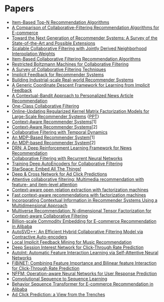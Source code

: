 # Papers

+ [Item-Based Top-N Recommendation Algorithms](http://files.grouplens.org/papers/www10_sarwar.pdf)
+ [A Comparison of Collaborative-Filtering Recommendation Algorithms for E-commerce](https://www.researchgate.net/publication/220628661_A_Comparison_of_Collaborative-Filtering_Recommendation_Algorithms_for_E-commerce)
+ [Toward the Next Generation of Recommender Systems: A Survey of the State-of-the-Art and Possible Extensions](http://pages.stern.nyu.edu/~atuzhili/pdf/TKDE-Paper-as-Printed.pdf)
+ [Scalable Collaborative Filtering with Jointly Derived Neighborhood Interpolation Weights](http://citeseerx.ist.psu.edu/viewdoc/download?doi=10.1.1.218.109&rep=rep1&type=pdf)
+ [Item-Based Collaborative Filtering Recommendation Algorithms](http://files.grouplens.org/papers/www10_sarwar.pdf)
+ [Restricted Boltzmann Machines for Collaborative Filtering](https://www.cs.toronto.edu/~rsalakhu/papers/rbmcf.pdf)
+ [A Survey of Collaborative Filtering Techniques](https://www.researchgate.net/publication/220173171_A_Survey_of_Collaborative_Filtering_Techniques)
+ [Implicit Feedback for Recommender Systems](http://citeseerx.ist.psu.edu/viewdoc/download?doi=10.1.1.468.1279&rep=rep1&type=pdf)
+ [Building Industrial-scale Real-world Recommender Systems](https://xamat.github.io/pubs/recsys12-tutorial.pdf)
+ [A Generic Coordinate Descent Framework for Learning from Implicit Feedback](http://papers.www2017.com.au.s3-website-ap-southeast-2.amazonaws.com/proceedings/p1341.pdf)
+ [A Contextual-Bandit Approach to Personalized News Article Recommendation](http://rob.schapire.net/papers/www10.pdf)
+ [One-Class Collaborative Filtering](https://cseweb.ucsd.edu/classes/fa17/cse291-b/reading/04781145.pdf)
+ [Online-Updating Regularized Kernel Matrix Factorization Models for Large-Scale Recommender Systems](http://citeseerx.ist.psu.edu/viewdoc/download?doi=10.1.1.165.8010&rep=rep1&type=pdf) {[PPT](https://pdfs.semanticscholar.org/ef7a/106856cbc2c4c55c2dc83fd33ddba2382ea6.pdf)}
+ [Context-Aware Recommender Systems](http://www.inf.unibz.it/~ricci/papers/08-Adomavicius.pdf)[1]
+ [Context-Aware Recommender Systems](http://citeseerx.ist.psu.edu/viewdoc/download?doi=10.1.1.423.4220&rep=rep1&type=pdf)[2]
+ [Collaborative Filtering with Temporal Dynamics](http://citeseerx.ist.psu.edu/viewdoc/download?doi=10.1.1.379.1951&rep=rep1&type=pdf)
+ [An MDP-Based Recommender System](http://www.jmlr.org/papers/volume6/shani05a/shani05a.pdf)[1]
+ [An MDP-based Recommender System](https://arxiv.org/abs/1301.0600)[2]
+ [DRN: A Deep Reinforcement Learning Framework for News Recommendation](http://www.personal.psu.edu/~gjz5038/paper/www2018_reinforceRec/www2018_reinforceRec.pdf)
+ [Collaborative Filtering with Recurrent Neural Networks](https://paperswithcode.com/paper/collaborative-filtering-with-recurrent-neural)
+ [Training Deep AutoEncoders for Collaborative Filtering](https://paperswithcode.com/paper/training-deep-autoencoders-for-collaborative)
+ [StarSpace: Embed All The Things!](https://paperswithcode.com/paper/starspace-embed-all-the-things)
+ [Deep & Cross Network for Ad Click Predictions](https://arxiv.org/abs/1708.05123)
+ [Attentive collaborative filtering: Multimedia recommendation with feature- and item-level attention](https://www.comp.nus.edu.sg/~xiangnan/papers/sigir17-AttentiveCF.pdf)
+ [Context-aware open relation extraction with factorization machines](https://aclweb.org/anthology/D15-1204)
+ [Fast context-aware recommendations with factorization machines](https://github.com/buptjz/Factorization-Machine/blob/master/paper/Steffen%20Rendle%20(2011)%20Fast%20Context-aware%20Recommendations%20with%20Factorization%20Machines%20.pdf)
+ [Incorporating Contextual Information in Recommender Systems Using a Multidimensional Approach ](https://core.ac.uk/download/pdf/22877074.pdf)
+ [Multiverse Recommendation: N-dimensional Tensor Factorization for Context-aware Collaborative Filtering](https://xamat.github.io/pubs/karatzoglu-recsys-2010.pdf)
+ [Billion-scale Commodity Embedding for E-commerce Recommendation in Alibaba](https://arxiv.org/abs/1803.02349)
+ [AutoSVD++: An Efficient Hybrid Collaborative Filtering Model via Contractive Auto-encoders](https://arxiv.org/pdf/1704.00551.pdf)
+ [Local Implicit Feedback Mining for Music Recommendation](https://homes.cs.washington.edu/~tqchen/data/pdf/recsys12-p91-yang.pdf)
+ [Deep Session Interest Network for Click-Through Rate Prediction](https://arxiv.org/pdf/1905.06482.pdf)
+ [AutoInt: Automatic Feature Interaction Learning via Self-Attentive Neural Networks](https://arxiv.org/pdf/1810.11921.pdf)
+ [FiBiNET: Combining Feature Importance and Bilinear feature Interaction for Click-Through Rate Prediction](https://arxiv.org/pdf/1905.09433.pdf)
+ [NFFM: Operation-aware Neural Networks for User Response Prediction](https://arxiv.org/pdf/1904.12579.pdf)
+ [Convolutional Sequence to Sequence Learning](https://arxiv.org/pdf/1705.03122.pdf)
+ [Behavior Sequence Transformer for E-commerce Recommendation in Alibaba](https://arxiv.org/pdf/1905.06874.pdf)
+ [Ad Click Prediction: a View from the Trenches](https://static.googleusercontent.com/media/research.google.com/en//pubs/archive/41159.pdf)
